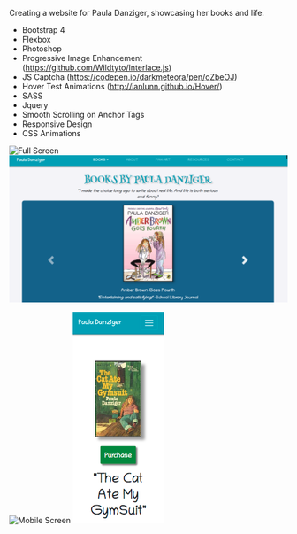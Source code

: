 Creating a website for Paula Danziger, showcasing her books and life.

* Bootstrap 4
* Flexbox
* Photoshop
* Progressive Image Enhancement (https://github.com/Wildtyto/Interlace.js)
* JS Captcha (https://codepen.io/darkmeteora/pen/oZbeOJ)
* Hover Test Animations (http://ianlunn.github.io/Hover/)
* SASS
* Jquery
* Smooth Scrolling on Anchor Tags
* Responsive Design
* CSS Animations


![Full Screen](../assets/Screen-full.png)
![Full Screen](assets/Screen-full.png)

![Mobile Screen](../assets/Screen-mobile.png)
![Mobile Screen](assets/Screen-mobile.png)